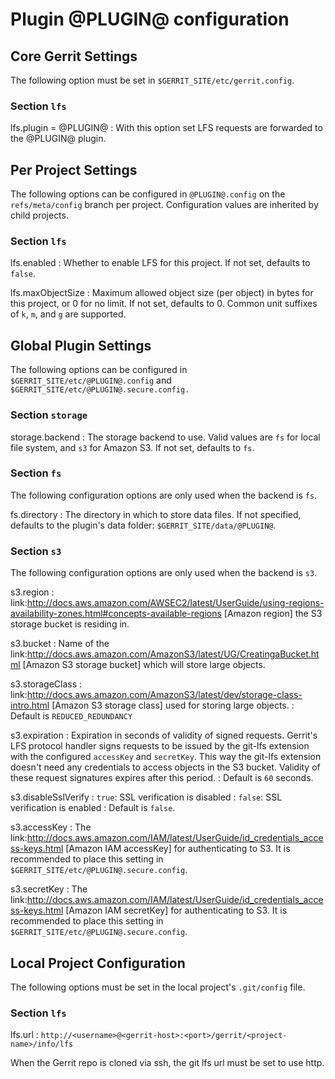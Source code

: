 # Plugin @PLUGIN@ configuration

## Core Gerrit Settings

The following option must be set in `$GERRIT_SITE/etc/gerrit.config`.

### Section `lfs`

lfs.plugin = @PLUGIN@
: With this option set LFS requests are forwarded to the @PLUGIN@ plugin.

## Per Project Settings

The following options can be configured in `@PLUGIN@.config` on the
`refs/meta/config` branch per project. Configuration values are inherited by
child projects.

### Section `lfs`

lfs.enabled
: Whether to enable LFS for this project. If not set, defaults to `false`.

lfs.maxObjectSize
: Maximum allowed object size (per object) in bytes for this project, or 0 for
no limit. If not set, defaults to 0. Common unit suffixes of `k`, `m`, and `g`
are supported.

## Global Plugin Settings

The following options can be configured in `$GERRIT_SITE/etc/@PLUGIN@.config`
and `$GERRIT_SITE/etc/@PLUGIN@.secure.config.`

### Section `storage`

storage.backend
: The storage backend to use. Valid values are `fs` for local file system,
and `s3` for Amazon S3. If not set, defaults to `fs`.

### Section `fs`

The following configuration options are only used when the backend is `fs`.

fs.directory
: The directory in which to store data files. If not specified, defaults to
the plugin's data folder: `$GERRIT_SITE/data/@PLUGIN@`.

### Section `s3`

The following configuration options are only used when the backend is `s3`.

s3.region
: link:http://docs.aws.amazon.com/AWSEC2/latest/UserGuide/using-regions-availability-zones.html#concepts-available-regions
[Amazon region] the S3 storage bucket is residing in.

s3.bucket
: Name of the link:http://docs.aws.amazon.com/AmazonS3/latest/UG/CreatingaBucket.html
[Amazon S3 storage bucket] which will store large objects.

s3.storageClass
: link:http://docs.aws.amazon.com/AmazonS3/latest/dev/storage-class-intro.html
[Amazon S3 storage class] used for storing large objects.
: Default is `REDUCED_REDUNDANCY`

s3.expiration
: Expiration in seconds of validity of signed requests. Gerrit's LFS protocol
handler signs requests to be issued by the git-lfs extension with the configured
`accessKey` and `secretKey`. This way the git-lfs extension doesn't need
any credentials to access objects in the S3 bucket. Validity of these request
signatures expires after this period.
: Default is `60` seconds.

s3.disableSslVerify
: `true`: SSL verification is disabled
: `false`: SSL verification is enabled
: Default is `false`.

s3.accessKey
: The link:http://docs.aws.amazon.com/IAM/latest/UserGuide/id_credentials_access-keys.html
[Amazon IAM accessKey] for authenticating to S3. It is recommended to place this
setting in `$GERRIT_SITE/etc/@PLUGIN@.secure.config`.

s3.secretKey
: The link:http://docs.aws.amazon.com/IAM/latest/UserGuide/id_credentials_access-keys.html
[Amazon IAM secretKey] for authenticating to S3. It is recommended to place this
setting in `$GERRIT_SITE/etc/@PLUGIN@.secure.config`.

## Local Project Configuration

The following options must be set in the local project's `.git/config` file.

### Section `lfs`

lfs.url
: `http://<username>@<gerrit-host>:<port>/gerrit/<project-name>/info/lfs`

When the Gerrit repo is cloned via ssh, the git lfs url must be set to use http.
